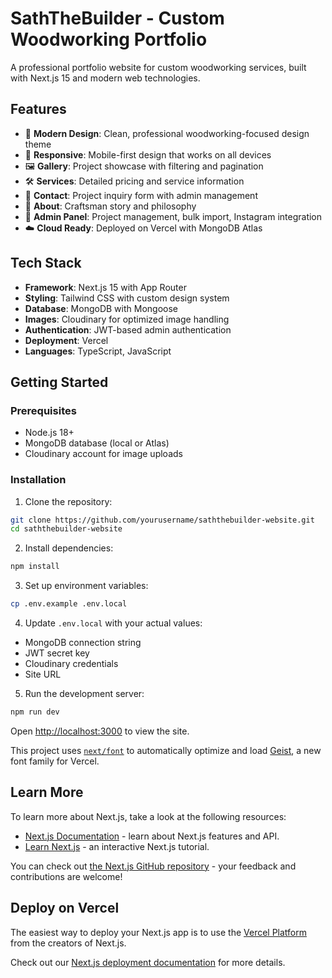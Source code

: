 # SathTheBuilder - Custom Woodworking Portfolio

A professional portfolio website for custom woodworking services, built with Next.js 15 and modern web technologies.

## Features

- 🎨 **Modern Design**: Clean, professional woodworking-focused design theme
- 📱 **Responsive**: Mobile-first design that works on all devices
- 🖼️ **Gallery**: Project showcase with filtering and pagination
- 🛠️ **Services**: Detailed pricing and service information
- 📝 **Contact**: Project inquiry form with admin management
- 👤 **About**: Craftsman story and philosophy
- 🔐 **Admin Panel**: Project management, bulk import, Instagram integration
- ☁️ **Cloud Ready**: Deployed on Vercel with MongoDB Atlas

## Tech Stack

- **Framework**: Next.js 15 with App Router
- **Styling**: Tailwind CSS with custom design system
- **Database**: MongoDB with Mongoose
- **Images**: Cloudinary for optimized image handling
- **Authentication**: JWT-based admin authentication
- **Deployment**: Vercel
- **Languages**: TypeScript, JavaScript

## Getting Started

### Prerequisites

- Node.js 18+ 
- MongoDB database (local or Atlas)
- Cloudinary account for image uploads

### Installation

1. Clone the repository:
```bash
git clone https://github.com/yourusername/saththebuilder-website.git
cd saththebuilder-website
```

2. Install dependencies:
```bash
npm install
```

3. Set up environment variables:
```bash
cp .env.example .env.local
```

4. Update `.env.local` with your actual values:
- MongoDB connection string
- JWT secret key
- Cloudinary credentials
- Site URL

5. Run the development server:
```bash
npm run dev
```

Open [http://localhost:3000](http://localhost:3000) to view the site.

This project uses [`next/font`](https://nextjs.org/docs/app/building-your-application/optimizing/fonts) to automatically optimize and load [Geist](https://vercel.com/font), a new font family for Vercel.

## Learn More

To learn more about Next.js, take a look at the following resources:

- [Next.js Documentation](https://nextjs.org/docs) - learn about Next.js features and API.
- [Learn Next.js](https://nextjs.org/learn) - an interactive Next.js tutorial.

You can check out [the Next.js GitHub repository](https://github.com/vercel/next.js) - your feedback and contributions are welcome!

## Deploy on Vercel

The easiest way to deploy your Next.js app is to use the [Vercel Platform](https://vercel.com/new?utm_medium=default-template&filter=next.js&utm_source=create-next-app&utm_campaign=create-next-app-readme) from the creators of Next.js.

Check out our [Next.js deployment documentation](https://nextjs.org/docs/app/building-your-application/deploying) for more details.
